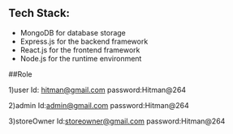 ## Tech Stack:
- MongoDB for database storage
- Express.js for the backend framework
- React.js for the frontend framework
- Node.js for the runtime environment

##Role

1)user 
Id: hitman@gmail.com
password:Hitman@264

2)admin
Id:admin@gmail.com
password:Hitman@264

3)storeOwner
Id:storeowner@gmail.com
password:Hitman@264

